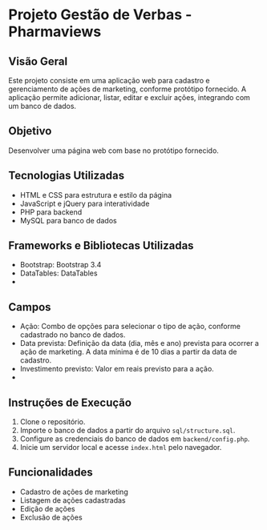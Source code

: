 # Projeto Gestão de Verbas - Pharmaviews

## Visão Geral

Este projeto consiste em uma aplicação web para cadastro e gerenciamento de ações de marketing, conforme protótipo fornecido. A aplicação permite adicionar, listar, editar e excluir ações, integrando com um banco de dados.

## Objetivo
Desenvolver uma página web com base no protótipo fornecido.

## Tecnologias Utilizadas

- HTML e CSS para estrutura e estilo da página
- JavaScript e jQuery para interatividade
- PHP para backend
- MySQL para banco de dados

## Frameworks e Bibliotecas Utilizadas
- Bootstrap: Bootstrap 3.4
- DataTables: DataTables
- 
## Campos

- Ação: Combo de opções para selecionar o tipo de ação, conforme cadastrado no banco de dados.
- Data prevista: Definição da data (dia, mês e ano) prevista para ocorrer a ação de marketing. A data mínima é de 10 dias a partir da data de cadastro.
- Investimento previsto: Valor em reais previsto para a ação.
- 
## Instruções de Execução

1. Clone o repositório.
2. Importe o banco de dados a partir do arquivo `sql/structure.sql`.
3. Configure as credenciais do banco de dados em `backend/config.php`.
4. Inicie um servidor local e acesse `index.html` pelo navegador.

## Funcionalidades

- Cadastro de ações de marketing
- Listagem de ações cadastradas
- Edição de ações
- Exclusão de ações


